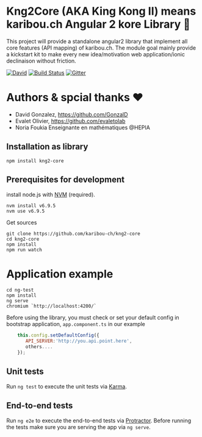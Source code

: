 # Kng2Core (AKA King Kong II) means karibou.ch Angular 2 kore Library :rocket:
This project will provide a standalone angular2 library that implement all core features (API mapping) of karibou.ch. 
The module goal mainly provide a kickstart kit to make every new idea/motivation web application/ionic declinaison without friction.

[![David](https://img.shields.io/david/karibou-ch/kng2-core.svg?style=flat)](https://david-dm.org/karibou-ch/kng2-core)
[![Build Status](https://travis-ci.org/karibou-ch/kng2-core.svg?branch=master)](https://travis-ci.org/karibou-ch/kng2-core)
[![Gitter](https://badges.gitter.im/karibou-ch/kng2-core.svg)](https://gitter.im/karibou-ch/kng2-core?utm_source=badge&utm_medium=badge&utm_campaign=pr-badge)

# Authors & spcial thanks :heart:

- David Gonzalez, https://github.com/GonzalD
- Evalet Olivier, https://github.com/evaletolab
- Noria Foukia Enseignante en mathématiques @HEPIA 

## Installation as library
    npm install kng2-core

## Prerequisites for development 
install node.js with [NVM](https://github.com/creationix/nvm) (required). 

    nvm install v6.9.5
    nvm use v6.9.5

Get sources

    git clone https://github.com/karibou-ch/kng2-core
    cd kng2-core
    npm install
    npm run watch
    
# Application example
    cd ng-test
    npm install
    ng serve
    chromium `http://localhost:4200/`

Before using the library, you must check or set your default config in bootstrap application, `app.component.ts` in our example
```javascript
    this.config.setDefaultConfig({
       API_SERVER:'http://you.api.point.here',
       others....
    });
```




## Unit tests

Run `ng test` to execute the unit tests via [Karma](https://karma-runner.github.io).

## End-to-end tests

Run `ng e2e` to execute the end-to-end tests via [Protractor](http://www.protractortest.org/).
Before running the tests make sure you are serving the app via `ng serve`.

